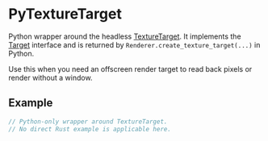 # PyTextureTarget

Python wrapper around the headless [TextureTarget](https://fragmentcolor.org/api/targets/texturetarget). It implements the [Target](https://fragmentcolor.org/api/core/target) interface and is returned by `Renderer.create_texture_target(...)` in Python.

Use this when you need an offscreen render target to read back pixels or render without a window.

## Example

```rust
// Python-only wrapper around TextureTarget.
// No direct Rust example is applicable here.
```
